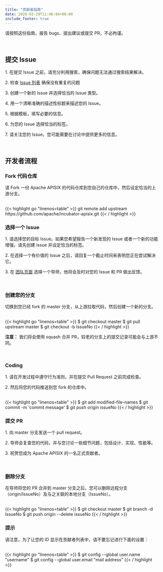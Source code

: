 ```yaml
---
title: "贡献者指南"
date: 2020-03-29T11:46:04+08:00
include_footer: true
---
```


<div>
  <p>请按照这份指南，报告 bugs、提出建议或提交 PR，不必拘谨。</p>
  <br />
  <h2 class="title">提交 Issue</h2>
  <p>1. 在提交 Issue 之前，请充分利用搜索，确保问题无法通过搜索结果解决。</p>
  <p>2. 检查 <a href="https://github.com/apache/incubator-apisix/issues" target="_blank">Issue 列表</a> 确保没有重复的问题</p>
  <p>3. 创建一个新的 Issue 并选择恰当的 Issue 类型。</p>
  <p>4. 用一个清晰准确的描述性标题来描述您的 Issue。</p>
  <p>5. 根据模板，填写必要的信息。</p>
  <p>6. 为您的 Issue 选择恰当的标签。</p>
  <p>7. 请关注您的 Issue，您可能需要在讨论中提供更多的信息。</p>
  <br />
  <h2 class="title">开发者流程</h2>
  <p></p>
  <h3 class="subtitle">Fork 代码仓库</h3>
  <p>请 Fork 一份 Apache APISIX 的代码仓库到您自己的仓库中，然后设定恰当的上游分支。</p>
  <br />
  {{< highlight go "linenos=table" >}}
  git remote add upstream https://github.com/apache/incubator-apisix.git
  {{< / highlight >}}
  <br />
  <h3 class="subtitle">选择一个 Issue</h3>
  <p></p>
  <p>1. 请选择您的目标 Issue。如果您希望报告一个新发现的 Issue 或者一个新的功能增强，请先创建 Issue 并设定恰当的标签。</p>
  <p>2. 在选择一个有价值的 Issue 之后，请回复一个截止时间来表明您正在尝试解决它。</p>
  <p>3. 在 <a href="/team">团队页面</a> 选择一个导师，他将会及时对您的 Issue 和 PR 做出反馈。</p>
  <br />
  <h3 class="subtitle">创建您的分支</h3>
  <p></p>
  <p>切换到您已经 fork 的 master 分支，从上游拉取代码，然后创建一个新的分支。</p>
  <br />
  {{< highlight go "linenos=table" >}}
  $ git checkout master
  $ git pull upstream master
  $ git checkout -b IssueNo
  {{< / highlight >}}
  <p></p>
  <p><strong>注意：</strong> 我们将会使用 squash 合并 PR，较老的分支上的提交记录可能会与上游不同。</p>
  <br />
  <h3 class="subtitle">Coding</h3>
  <p></p>
  <p>1. 请在开发过程中遵守行为准则，并在提交 Pull Request 之前完成检查。</p>
  <p>2. 然后将您的代码推送到您 fork 的仓库中。</p>
  <br />
  {{< highlight go "linenos=table" >}}
  $ git add modified-file-names
  $ git commit -m 'commit message'
  $ git push origin issueNo
  {{< / highlight >}}
  <br />
  <h3 class="subtitle">提交 PR</h3>
  <p></p>
  <p>1. 向 master 分支发送一个 pull request。</p>
  <p>2. 导师会复查您的代码，并与您讨论一些细节问题，包括设计、实现、性能等。</p>
  <p>3. 祝贺您成为 Apache APISIX 的一名正式贡献者。</p>
  <br />
  <h3 class="subtitle">删除分支</h3>
  <p></p>
  <p>在导师将您的 PR 合并到 master 分支之后，您可以删除远程分支（origin/IssueNo）及与之关联的本地分支（IssueNo）。</p>
  <br />
  {{< highlight go "linenos=table" >}}
  $ git checkout master
  $ git branch -d IssueNo
  $ git push origin --delete issueNo
  {{< / highlight >}}
  <br />
  <h3 class="subtitle">提示</h3>
  <p></p>
  <p>请注意，为了让您的 ID 显示在贡献者列表中，请不要忘记进行下面的设置：</p>
  <br />
  {{< highlight go "linenos=table" >}}
  $ git config --global user.name "username"
  $ git config --global user.email "mail address"
  {{< / highlight >}}
</div>